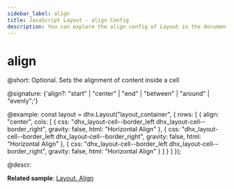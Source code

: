 ```yaml
---
sidebar_label: align
title: JavaScript Layout - align Config 
description: You can explore the align config of Layout in the documentation of the DHTMLX JavaScript UI library. Browse developer guides and API reference, try out code examples and live demos, and download a free 30-day evaluation version of DHTMLX Suite.
---
```


# align

@short: Optional. Sets the alignment of content inside a cell

@signature: {'align?: "start" | "center" | "end" | "between" | "around" | "evenly";'}

@example:
const layout = dhx.Layout("layout_container", {
   rows: [
        {
            align: "center",
            cols: [
                {
                    css: "dhx_layout-cell--border_left dhx_layout-cell--border_right",
                    gravity: false,
                    html: "Horizontal Align"
                },
                {
                    css: "dhx_layout-cell--border_left dhx_layout-cell--border_right",
                    gravity: false,
                    html: "Horizontal Align"
                },
                {
                    css: "dhx_layout-cell--border_left dhx_layout-cell--border_right",
                    gravity: false,
                    html: "Horizontal Align"
                }
            ]
      	}
	]
});

@descr:

**Related sample**: [Layout. Align](https://snippet.dhtmlx.com/4w1033c9)

[comment]: # (@related: layout/initialization.md#initialize-layout)
